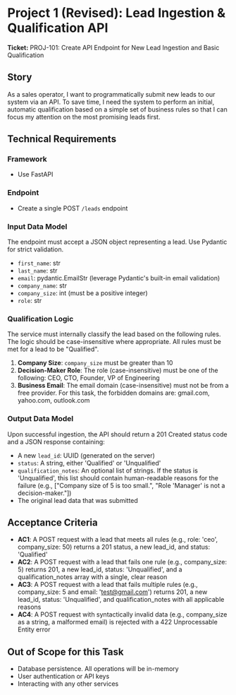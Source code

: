 # Project 1 (Revised): Lead Ingestion & Qualification API

**Ticket:** PROJ-101: Create API Endpoint for New Lead Ingestion and Basic Qualification

## Story

As a sales operator, I want to programmatically submit new leads to our system via an API. To save time, I need the system to perform an initial, automatic qualification based on a simple set of business rules so that I can focus my attention on the most promising leads first.

## Technical Requirements

### Framework
- Use FastAPI

### Endpoint
- Create a single POST `/leads` endpoint

### Input Data Model
The endpoint must accept a JSON object representing a lead. Use Pydantic for strict validation.

- `first_name`: str
- `last_name`: str
- `email`: pydantic.EmailStr (leverage Pydantic's built-in email validation)
- `company_name`: str
- `company_size`: int (must be a positive integer)
- `role`: str

### Qualification Logic
The service must internally classify the lead based on the following rules. The logic should be case-insensitive where appropriate. All rules must be met for a lead to be "Qualified".

1. **Company Size**: `company_size` must be greater than 10
2. **Decision-Maker Role**: The role (case-insensitive) must be one of the following: CEO, CTO, Founder, VP of Engineering
3. **Business Email**: The email domain (case-insensitive) must not be from a free provider. For this task, the forbidden domains are: gmail.com, yahoo.com, outlook.com

### Output Data Model
Upon successful ingestion, the API should return a 201 Created status code and a JSON response containing:

- A new `lead_id`: UUID (generated on the server)
- `status`: A string, either 'Qualified' or 'Unqualified'
- `qualification_notes`: An optional list of strings. If the status is 'Unqualified', this list should contain human-readable reasons for the failure (e.g., ["Company size of 5 is too small.", "Role 'Manager' is not a decision-maker."])
- The original lead data that was submitted

## Acceptance Criteria

- **AC1**: A POST request with a lead that meets all rules (e.g., role: 'ceo', company_size: 50) returns a 201 status, a new lead_id, and status: 'Qualified'
- **AC2**: A POST request with a lead that fails one rule (e.g., company_size: 5) returns 201, a new lead_id, status: 'Unqualified', and a qualification_notes array with a single, clear reason
- **AC3**: A POST request with a lead that fails multiple rules (e.g., company_size: 5 and email: 'test@gmail.com') returns 201, a new lead_id, status: 'Unqualified', and qualification_notes with all applicable reasons
- **AC4**: A POST request with syntactically invalid data (e.g., company_size as a string, a malformed email) is rejected with a 422 Unprocessable Entity error

## Out of Scope for this Task

- Database persistence. All operations will be in-memory
- User authentication or API keys
- Interacting with any other services
